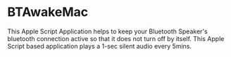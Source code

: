 # BTAwakeMac
This Apple Script Application helps to keep your Bluetooth Speaker's bluetooth connection active so that it does not turn off by itself. This Apple Script based application plays a 1-sec silent audio every 5mins.
